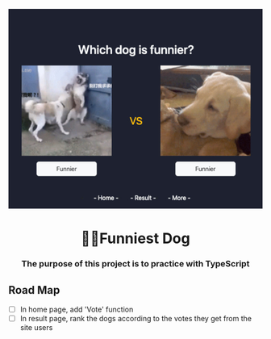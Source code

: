 <p align="center">
  <a href="https://funniestdog.netlify.app/"><img src="https://github.com/2016lisali/dog_gif/blob/master/public/assets/site_image.jpg"/></a>
</p>

<h1 align="center">
  🐕‍🦺Funniest Dog
</h1>

<h3 align="center">
  The purpose of this project is to practice with TypeScript
</h3>

## Road Map

- [ ] In home page, add 'Vote' function
- [ ] In result page, rank the dogs according to the votes they get from the site users
